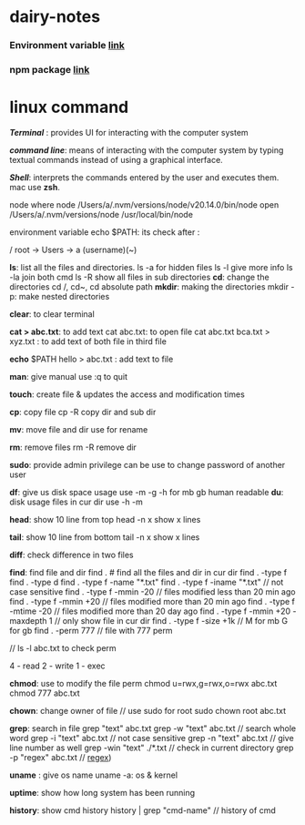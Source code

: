# dairy-notes

### Environment variable [link](https://phoenixnap.com/kb/set-environment-variable-mac)
### npm package [link](https://www.codementor.io/@dhananjaykumar/build-and-publish-an-npm-typescript-package-1jklrmbf2g)

# linux command  

**_Terminal_** : provides UI for interacting with the computer system

***command line***:  means of interacting with the computer system by typing textual commands instead of using a graphical interface.

***Shell***: interprets the commands entered by the user and executes them. mac use **zsh**.

node 
where node
/Users/a/.nvm/versions/node/v20.14.0/bin/node
open /Users/a/.nvm/versions/node
/usr/local/bin/node

environment variable
echo $PATH: its check after : 

/ root -> Users -> a (username)(~)

**ls**:  list all the files and directories.
     ls -a for hidden files 
     ls -l give more info
     ls -la  join both cmd
     ls -R show all files in sub directories
**cd**: change the directories
     cd /, cd~, cd absolute path 
**mkdir**: making the directories
     mkdir -p: make nested directories
     
**clear**: to clear terminal

**cat > abc.txt**: to add text
     cat abc.txt: to open file 
     cat abc.txt bca.txt > xyz.txt : to add text of both file in third file

**echo**  $PATH hello >  abc.txt  : add text to file

**man**: give manual use :q to quit
 
**touch**:  create file & updates the access and modification times 

**cp**: copy file
     cp -R copy dir and sub dir

**mv**: move file and dir 
     use for rename

**rm**: remove files
	 rm -R remove dir

**sudo**: provide admin privilege can be use to change password of another user

**df**: give us disk space usage 
     use -m  -g  -h for mb gb human readable
**du**: disk usage files in cur dir
	use -h -m

**head**: show 10 line from top
	  head -n  x  show  x lines

**tail**: show 10 line from bottom
	  tail -n  x  show  x lines
	  
**diff**: check difference in two files

**find**: find file and dir
     find .  # find all the files and dir in cur dir
	 find . -type f
	 find . -type d
	 find . -type f -name "\*.txt"
	 find . -type f -iname "\*.txt"  // not case sensitive
	 find . -type f -mmin -20 // files modified less than 20 min ago
	 find . -type f -mmin +20  // files modified more than 20 min ago
	 find . -type f -mtime -20 // files modified more than 20 day ago
	 find . -type f -mmin +20 -maxdepth 1 // only show file in cur dir
	 find . -type f -size +1k // M for mb G for gb
     find . -perm 777 // file with 777 perm

// ls -l abc.txt to check perm

4 - read
2 - write
1 - exec

**chmod**: use to modify the file perm
	  chmod u=rwx,g=rwx,o=rwx abc.txt
	  chmod 777 abc.txt
	  
**chown**: change owner of file  // use sudo for root
    sudo chown root abc.txt

**grep**: search in file
	 grep "text" abc.txt 
	 grep -w "text" abc.txt // search whole word
	 grep -i "text" abc.txt  // not case sensitive
	 grep -n "text" abc.txt // give line number as well
	 grep -win "text" ./\*.txt // check in current directory
	 grep -p "regex" abc.txt // [regex]([https://www.geeksforgeeks.org/regular-expression-grep/]))


**uname** : give os name
	 uname -a: os & kernel

**uptime**: show how long system has been running


**history**: show cmd history
	  history | grep "cmd-name" // history of cmd

